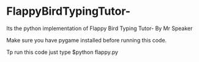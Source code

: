 # FlappyBirdTypingTutor-
Its the python implementation of Flappy Bird Typing Tutor- By Mr Speaker

Make sure you have pygame installed before running this code.

Tp run this code just type 
  $python flappy.py

